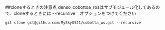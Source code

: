 ##cloneするときの注意点
denso_cobottoa_rosはサブモジュール化してあるので、cloneするときには --recursive　オプションをつけてください
~~~例
git clone git@github.com:MySkyO521/cobotta_ws.git --recursive 

~~~
